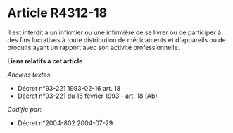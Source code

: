 # Article R4312-18

Il est interdit à un infirmier ou une infirmière de se livrer ou de participer à des fins lucratives à toute distribution de
médicaments et d'appareils ou de produits ayant un rapport avec son activité professionnelle.

**Liens relatifs à cet article**

_Anciens textes_:

  - Décret n°93-221 1993-02-16 art. 18
  - Décret n°93-221 du 16 février 1993 - art. 18 (Ab)

_Codifié par_:

  - Décret n°2004-802 2004-07-29
